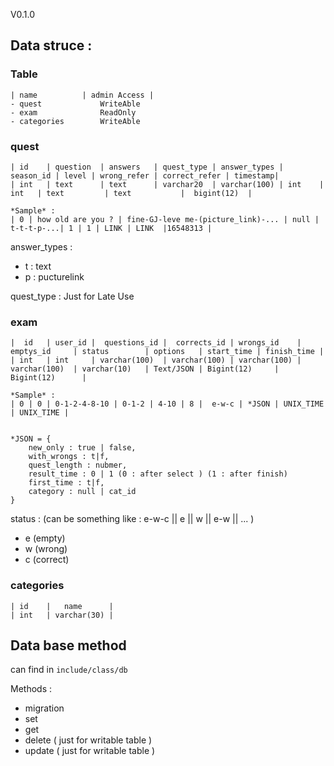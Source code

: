 V0.1.0

## Data struce :


### Table
```
| name          | admin Access |   
- quest             WriteAble
- exam              ReadOnly
- categories        WriteAble
```

### quest

```
| id    | question  | answers   | quest_type | answer_types | season_id | level | wrong_refer | correct_refer | timestamp|
| int   | text      | text      | varchar20  | varchar(100) | int    | int   | text         | text           |  bigint(12)  |

*Sample* : 
| 0 | how old are you ? | fine-GJ-leve me-(picture_link)-... | null | t-t-t-p-...| 1 | 1 | LINK | LINK  |16548313 | 

```
answer_types : 
- t : text
- p : pucturelink 

quest_type : Just for Late Use



### exam

```
|  id   | user_id |  questions_id |  corrects_id | wrongs_id    | emptys_id     | status        | options   | start_time | finish_time |
| int   | int     | varchar(100)  | varchar(100) | varchar(100) | varchar(100)  | varchar(10)   | Text/JSON | Bigint(12)     |  Bigint(12)      |

*Sample* : 
| 0 | 0 | 0-1-2-4-8-10 | 0-1-2 | 4-10 | 8 |  e-w-c | *JSON | UNIX_TIME | UNIX_TIME | 


*JSON = {
    new_only : true | false,
    with_wrongs : t|f,
    quest_length : nubmer,
    result_time : 0 | 1 (0 : after select ) (1 : after finish)
    first_time : t|f,
    category : null | cat_id 
}
```

status : (can be something like : e-w-c || e || w || e-w || ... )
- e (empty)
- w (wrong)
- c (correct)


### categories

```
| id    |   name      |
| int   | varchar(30) |
```




## Data base method

can find in `include/class/db`

Methods : 
- migration
- set
- get
- delete ( just for writable table )
- update ( just for writable table )